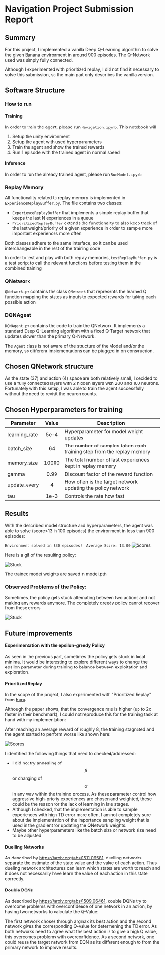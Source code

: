 # Navigation Project Submission Report

## Summary

For this project, I implemented a vanilla Deep Q-Learning algorithm to solve the given Banana environment in around 900 episodes. 
The Q-Network used was simply fully connected.

Although I experimented with prioritized replay, I did not find it necessary to solve this submission, so the main part only describes the vanilla version.  


## Software Structure

### How to run

#### Training 
In order to train the agent, please run ```Navigation.ipynb```. This notebook will
1. Setup the unity environment
2. Setup the agent with used hyperparameters
3. Train the agent and show the trained rewards
4. Run 1 episode with the trained agent in normal speed

#### Inference
In order to run the already trained agent, please run ```RunModel.ipynb```

### Replay Memory
All functionality related to replay memory is implemented in ```ExperienceReplayBuffer.py```. 
The file contains two classes:
- ```ExperienceReplayBuffer``` that implements a simple replay buffer that keeps the last N experiences in a queue
- ```PrioritizedReplayBuffer``` extends the functionality to also keep track of the last weight/priority of a given experience in order to sample more important experiences more often

Both classes adhere to the same interface, so it can be used interchangeable in the rest of the training code

In order to test and play with both replay memories, ```testReplayBuffer.py``` is a test script to call the relevant functions before testing them in the combined training

### QNetwork 
```QNetwork.py``` contains the class ```QNetwork``` that represents the learned Q function mapping the states as inputs to expected rewards for taking each possible action

### DQNAgent
```DQNAgent.py``` contains the code to train the QNetwork. It implements a standard Deep Q-Learning algorithm with a fixed Q-Target network that updates slower than the primary Q-Network.

The ```Agent``` class is not aware of the structure of the Model and/or the memory, so different implementations can be plugged in on construction. 

## Chosen QNetwork structure
As the state (37) and action (4) space are both relatively small, I decided to use a fully connected layers with 2 hidden layers with 200 and 100 neurons.
Fortunately with this setup, I was able to train the agent successfully without the need to revisit the neuron counts.

## Chosen Hyperparameters for training

| Parameter     | Value         |   Description                                                         | 
| ------------- |:-------------:| ----------------------------------------------------------------------| 
| learning_rate | 5e-4          | Hyperparameter for model weight updates                               | 
| batch_size    | 64            | The number of samples taken each training step from the replay memory |
| memory_size   | 10000         | The total number of last experiences kept in replay memory            | 
| gamma         | 0.99          | Discount factor of the reward function                                |
| update_every  | 4             | How often is the target network updating the policy network           | 
| tau           | 1e-3          | Controls the rate how fast                                             |

## Results

With the described model structure and hyperparameters, 
the agent was able to solve (score>13 in 100 episodes) the environment in less than 900 episodes:

```Environment solved in 830 episodes!	Average Score: 13.00```
![Scores](imgs/scores.png)

Here is a gif of the resulting policy:

![Stuck](imgs/policy.gif)

The trained model weights are saved in model.pth

### Observed Problems of the Policy:
Sometimes, the policy gets stuck alternating between two actions and not making any rewards anymore. 
The completely greedy policy cannot recover from these errors
 
![Stuck](imgs/stuck.gif)

## Future Improvements

#### Experimentation with the epsilon-greedy Policy
As seen in the previous part, sometimes the policy gets stuck in local minima.
It would be interesting to explore different ways to change the epsilon parameter during training to balance between exploitation and exploration.


#### Prioritized Replay
In the scope of the project, I also experimented with "Prioritized Replay" 
from [here](https://arxiv.org/pdf/1511.05952.pdf).

Although the paper shows, that the convergence rate is higher (up to 2x faster in their benchmark), 
I could not reproduce this for the training task at hand with my implementation:

After reaching an average reward of roughly 8, the training stagnated and the agent started to perform worse like shown here:

![Scores](imgs/scores_prioritized_replay.png)


I identified the following things that need to checked/addressed: 
- I did not try annealing of $$\beta$$ or changing of $$\alpha$$ in any way within the training process. As these parameter control how aggressive high-prioriy experiences are chosen and weighted, these could be the reason for the lack of learning in late stages.
- Although I checked, that the implementation is able to sample experiences with high TD error more often, I am not completely sure about the implementation of the importance sampling weight that is used in the gradient for updating the QNetwork weights.
- Maybe other hyperparameters like the batch size or network size need to be adjusted  

#### Duelling Networks
As described by https://arxiv.org/abs/1511.06581, duelling networks separate the estimate of the state value and the value of each action.
Thus dueling network architectures can learn which states are worth to reach and it does not necessarily have learn the value of each action in this state correctly.

#### Double DQNs
As described by https://arxiv.org/abs/1509.06461, double DQNs try to overcome problems with overconfidence of one network in an action, by having two networks to calculate the Q-Value:

The first network choses through argmax its best action and the second network gives the corresponding Q-value for determening the TD error. 
As both networks need to agree what the best action is to give a high Q value, this overcomes problems with overconfidence.
As a second network, one could reuse the target network from DQN as its different enough to from the primary network to improve results.
 
